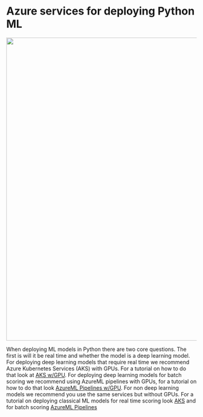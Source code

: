 # Azure services for deploying Python ML

<p align="center">
  <img width="800" src="../.images/decision_python_scoring.png">
</p>

When deploying ML models in Python there are two core questions. The first is will it be real time and whether the model is a deep learning model. For deploying deep learning models that require real time we recommend Azure Kubernetes Services (AKS) with GPUs. For a tutorial on how to do that look at [AKS w/GPU](https://github.com/Microsoft/AKSDeploymentTutorialAML). For deploying deep learning models for batch scoring we recommend using AzureML pipelines with GPUs, for a tutorial on how to do that look [AzureML Pipelines w/GPU](https://github.com/Azure/Batch-Scoring-Deep-Learning-Models-With-AML). For non deep learning models we recommend you use the same services but without GPUs. For a tutorial on deploying classical ML models for real time scoring look [AKS](https://github.com/Microsoft/MLAKSDeployAML) and for batch scoring [AzureML Pipelines](https://github.com/Microsoft/AMLBatchScoringPipeline)
